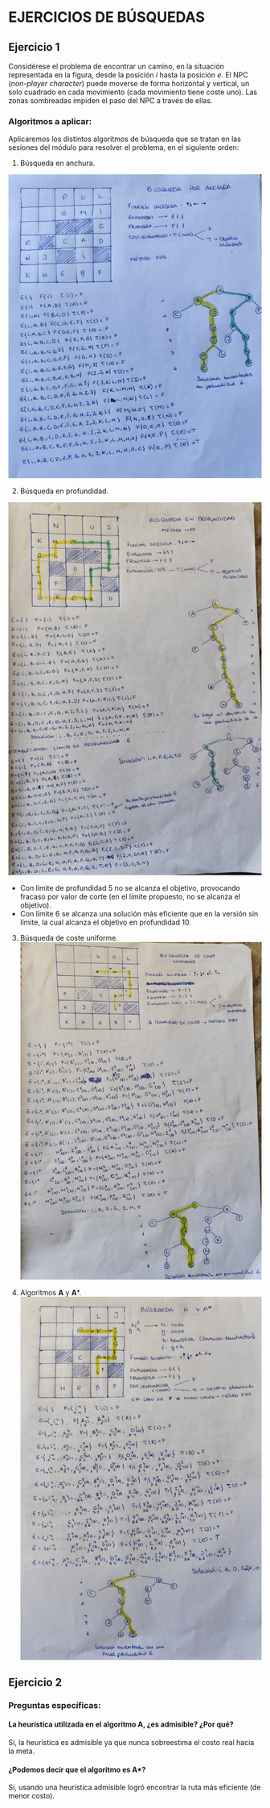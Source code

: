 # EJERCICIOS DE BÚSQUEDAS

## Ejercicio 1

Considérese el problema de encontrar un camino, en la situación representada en la figura, desde la posición $i$ hasta la posición $e$. El NPC (*non-player character*) puede moverse de forma horizontal y vertical, un solo cuadrado en cada movimiento (cada movimiento tiene coste uno). Las zonas sombreadas impiden el paso del NPC a través de ellas.

### Algoritmos a aplicar:

Aplicaremos los distintos algoritmos de búsqueda que se tratan en las sesiones del módulo para resolver el problema, en el siguiente orden:

1. Búsqueda en anchura.

![Ejercicio1 - Busqueda en anchura](anchura.jpeg)


2. Búsqueda en profundidad.

![Ejercicio1 - Busqueda en profundidad](profundidad.jpeg)

- Con límite de profundidad 5 no se alcanza el objetivo, provocando fracaso por valor de corte (en el límite propuesto, no se alcanza el objetivo).
- Con límite 6 se alcanza una solución más eficiente que en la versión sin límite, la cual alcanza el objetivo en profundidad 10.


3. Búsqueda de coste uniforme.
![Ejercicio1 - Busqueda de coste uniforme](coste_uniforme.jpeg)

5. Algoritmos **A** y **A***.
![Ejercicio1 - Algoritmos A y A*](algoritmo_A_A*.jpeg)


## Ejercicio 2

### Preguntas específicas:

#### La heurística utilizada en el algoritmo **A**, ¿es admisible? ¿Por qué?
Sí, la heurística es admisible ya que nunca sobreestima el costo real hacia la meta.


#### ¿Podemos decir que el algoritmo es **A***?   
Sí, usando una heurística admisible logró encontrar la ruta más eficiente (de menor costo).

